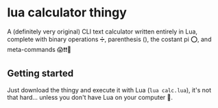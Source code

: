 # lua calculator thingy
A (definitely very original) CLI text calculator written entirely in Lua, complete with binary operations ➗, parenthesis (), the costant pi ⭕, and meta-commands 😱❗❗💯


## Getting started

Just download the thingy and execute it with Lua (`lua calc.lua`), it's not that hard... unless you don't have Lua on your computer 🤔.
